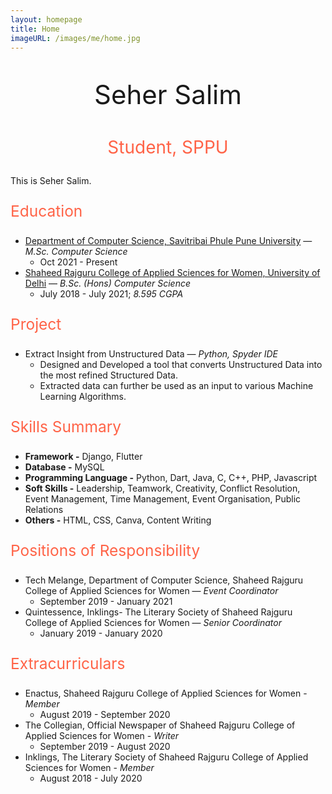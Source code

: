 ```yaml
---
layout: homepage
title: Home
imageURL: /images/me/home.jpg
---
```


<p style="text-align: center; font-size: 3em">
Seher Salim
</p>
<p style="text-align: center; color: #FF6347; font-size: 2em">
Student, SPPU
</p>

This is Seher Salim.

<p style="text-align: left; color: #FF6347; font-size: 1.75em">
  Education 
</p>

- [Department of Computer Science, Savitribai Phule Pune University](http://www.unipune.ac.in/dept/science/computer_science/default.htm) — _M.Sc. Computer Science_ 
  - Oct 2021 - Present
- [Shaheed Rajguru College of Applied Sciences for Women, University of Delhi](https://www.rajgurucollege.com/) — _B.Sc. (Hons) Computer Science_
  - July 2018 - July 2021; _8.595 CGPA_
  
<p style="text-align: left; color: #FF6347; font-size: 1.75em">
  Project
</p>

- Extract Insight from Unstructured Data  — _Python, Spyder IDE_
  - Designed and Developed a tool that converts Unstructured Data into the most refined Structured Data.
  - Extracted data can further be used as an input to various Machine Learning Algorithms.

  
<p style="text-align: left; color: #FF6347; font-size: 1.75em">
  Skills Summary
</p>

- **Framework -** Django, Flutter
- **Database -** MySQL
- **Programming Language -** Python, Dart, Java, C, C++, PHP, Javascript
- **Soft Skills -** Leadership, Teamwork, Creativity, Conflict Resolution, Event Management, Time Management, Event Organisation, Public Relations
- **Others -** HTML, CSS, Canva, Content Writing

<p style="text-align: left; color: #FF6347; font-size: 1.75em">
  Positions of Responsibility
</p>

- Tech Melange, Department of Computer Science, Shaheed Rajguru College of Applied Sciences for Women — _Event Coordinator_		    	       
  - September 2019 - January 2021
- Quintessence, Inklings- The Literary Society of Shaheed Rajguru College of Applied Sciences for Women — _Senior Coordinator_				       	            
  - January 2019 - January 2020

<p style="text-align: left; color: #FF6347; font-size: 1.75em">
  Extracurriculars
</p>

- Enactus, Shaheed Rajguru College of Applied Sciences for Women - _Member_
  - August 2019 - September 2020
- The Collegian, Official Newspaper of Shaheed Rajguru College of Applied Sciences for Women - _Writer_
  - September 2019 - August 2020
- Inklings, The Literary Society of Shaheed Rajguru College  of Applied Sciences for Women - _Member_
  - August 2018 - July 2020
